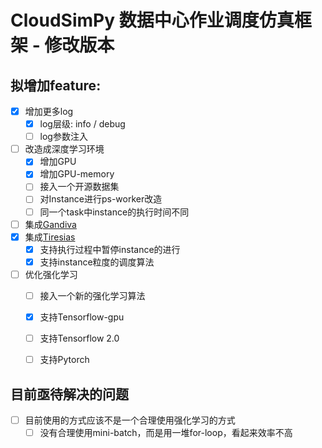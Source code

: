 # CloudSimPy 数据中心作业调度仿真框架 - 修改版本

## 拟增加feature:

- [x] 增加更多log
    - [x] log层级: info / debug
    - [ ] log参数注入
- [ ] 改造成深度学习环境
    - [x] 增加GPU
    - [x] 增加GPU-memory
    - [ ] 接入一个开源数据集
    - [ ] 对Instance进行ps-worker改造
    - [ ] 同一个task中instance的执行时间不同
- [ ] 集成[Gandiva](https://we5lw6jk7r.feishu.cn/wiki/wikcnLjzQuk89nrhUDQZy56qjzh)
- [x] 集成[Tiresias](https://we5lw6jk7r.feishu.cn/wiki/wikcnzr0Uw239jWOtVFdX1In00b)
    - [x] 支持执行过程中暂停instance的进行
    - [x] 支持instance粒度的调度算法
- [ ] 优化强化学习
    - [ ] 接入一个新的强化学习算法
    - [x] 支持Tensorflow-gpu
    - [ ] 支持Tensorflow 2.0
    - [ ] 支持Pytorch


## 目前亟待解决的问题

- [ ] 目前使用的方式应该不是一个合理使用强化学习的方式
    - [ ] 没有合理使用mini-batch，而是用一堆for-loop，看起来效率不高